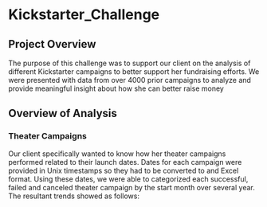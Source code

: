 # Kickstarter_Challenge
## Project Overview
The purpose of this challenge was to support our client on the analysis of different Kickstarter campaigns to better support her fundraising efforts.
We were presented with data from over 4000 prior campaigns to analyze and provide meaningful insight about how she can better raise money
## Overview of Analysis
### Theater Campaigns
Our client specifically wanted to know how her theater campaigns performed related to their launch dates.  Dates for each campaign were provided in Unix timestamps so they had to be converted to and Excel format.  Using these dates, we were able to categorized each successful, failed and canceled theater campaign by the start month over several year.  The resultant trends showed as follows:
